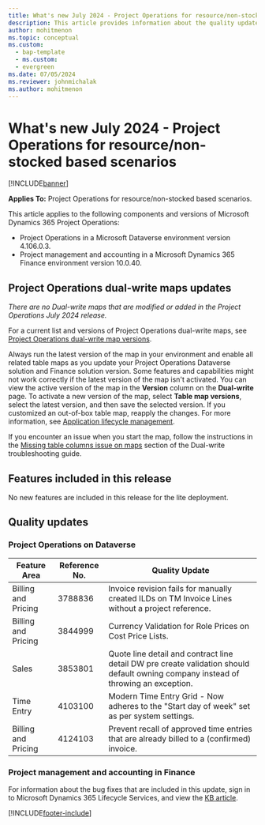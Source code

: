 ```yaml
---
title: What's new July 2024 - Project Operations for resource/non-stocked based scenarios
description: This article provides information about the quality updates that are available in the July 2024 release of Microsoft Dynamics 365 Project Operations for resource/non-stocked based scenarios.
author: mohitmenon
ms.topic: conceptual
ms.custom: 
  - bap-template
  - ms.custom:
  - evergreen
ms.date: 07/05/2024
ms.reviewer: johnmichalak
ms.author: mohitmenon
---
```


# What's new July 2024 - Project Operations for resource/non-stocked based scenarios

[!INCLUDE[banner](../includes/banner.md)]

**Applies To:**  Project Operations for resource/non-stocked based scenarios.

This article applies to the following components and versions of Microsoft Dynamics 365 Project Operations:

- Project Operations in a Microsoft Dataverse environment version 4.106.0.3.
- Project management and accounting in a Microsoft Dynamics 365 Finance environment version 10.0.40.

## Project Operations dual-write maps updates

_There are no Dual-write maps that are modified or added in the Project Operations July 2024 release._

For a current list and versions of Project Operations dual-write maps, see [Project Operations dual-write map versions](../environment/resource-dual-write-maps.md).

Always run the latest version of the map in your environment and enable all related table maps as you update your Project Operations Dataverse solution and Finance solution version. Some features and capabilities might not work correctly if the latest version of the map isn't activated. You can view the active version of the map in the **Version** column on the **Dual-write** page. To activate a new version of the map, select **Table map versions**, select the latest version, and then save the selected version. If you customized an out-of-box table map, reapply the changes. For more information, see [Application lifecycle management](/dynamics365/fin-ops-core/dev-itpro/data-entities/dual-write/app-lifecycle-management).

If you encounter an issue when you start the map, follow the instructions in the [Missing table columns issue on maps](/dynamics365/fin-ops-core/dev-itpro/data-entities/dual-write/dual-write-troubleshooting-finops-upgrades#missing-table-columns-issue-on-maps) section of the Dual-write troubleshooting guide.


## Features included in this release
No new features are included in this release for the lite deployment.


## Quality updates

### Project Operations on Dataverse

| **Feature Area** | **Reference No.** | **Quality Update** |
| --- | --- | --- |
|Billing and Pricing | 3788836 | Invoice revision fails for manually created ILDs on TM Invoice Lines without a project reference.|
|Billing and Pricing | 3844999 | Currency Validation for Role Prices on Cost Price Lists.|
|Sales|	3853801| Quote line detail and contract line detail DW pre create validation should default owning company instead of throwing an exception.|
|Time Entry| 4103100 | Modern Time Entry Grid - Now adheres to the "Start day of week" set as per system settings.|
|Billing and Pricing| 4124103 | Prevent recall of approved time entries that are already billed to a (confirmed) invoice.|

### Project management and accounting in Finance

For information about the bug fixes that are included in this update, sign in to Microsoft Dynamics 365 Lifecycle Services, and view the [KB article](https://fix.lcs.dynamics.com/Issue/Details?kb=0&bugId=936136&dbType=3&qc=4bfbc812bab8c497f0747156b4e6faa90d7d73b55226bc7406f2a9b71839162e).

[!INCLUDE[footer-include](../includes/footer-banner.md)]
